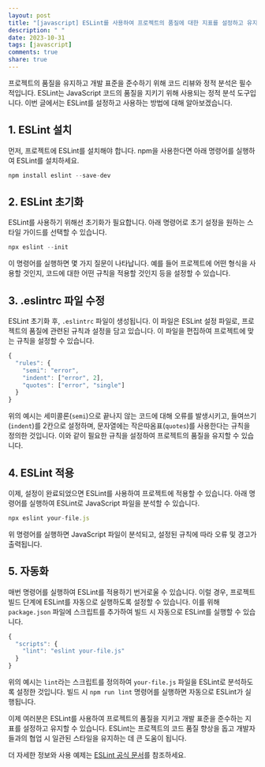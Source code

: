 ```yaml
---
layout: post
title: "[javascript] ESLint를 사용하여 프로젝트의 품질에 대한 지표를 설정하고 유지하는 방법"
description: " "
date: 2023-10-31
tags: [javascript]
comments: true
share: true
---
```


프로젝트의 품질을 유지하고 개발 표준을 준수하기 위해 코드 리뷰와 정적 분석은 필수적입니다. ESLint는 JavaScript 코드의 품질을 지키기 위해 사용되는 정적 분석 도구입니다. 이번 글에서는 ESLint를 설정하고 사용하는 방법에 대해 알아보겠습니다.

## 1. ESLint 설치 

먼저, 프로젝트에 ESLint를 설치해야 합니다. npm을 사용한다면 아래 명령어를 실행하여 ESLint를 설치하세요.

```javascript
npm install eslint --save-dev
```

## 2. ESLint 초기화 

ESLint를 사용하기 위해선 초기화가 필요합니다. 아래 명령어로 초기 설정을 원하는 스타일 가이드를 선택할 수 있습니다. 

```javascript
npx eslint --init
```

이 명령어를 실행하면 몇 가지 질문이 나타납니다. 예를 들어 프로젝트에 어떤 형식을 사용할 것인지, 코드에 대한 어떤 규칙을 적용할 것인지 등을 설정할 수 있습니다.

## 3. .eslintrc 파일 수정 

ESLint 초기화 후, `.eslintrc` 파일이 생성됩니다. 이 파일은 ESLint 설정 파일로, 프로젝트의 품질에 관련된 규칙과 설정을 담고 있습니다. 이 파일을 편집하여 프로젝트에 맞는 규칙을 설정할 수 있습니다.

```javascript
{
  "rules": {
    "semi": "error",
    "indent": ["error", 2],
    "quotes": ["error", "single"]
  }
}
```

위의 예시는 세미콜론(`semi`)으로 끝나지 않는 코드에 대해 오류를 발생시키고, 들여쓰기(`indent`)를 2칸으로 설정하며, 문자열에는 작은따옴표(`quotes`)를 사용한다는 규칙을 정의한 것입니다. 이와 같이 필요한 규칙을 설정하여 프로젝트의 품질을 유지할 수 있습니다.

## 4. ESLint 적용 

이제, 설정이 완료되었으면 ESLint를 사용하여 프로젝트에 적용할 수 있습니다. 아래 명령어를 실행하여 ESLint로 JavaScript 파일을 분석할 수 있습니다.

```javascript
npx eslint your-file.js
```

위 명령어를 실행하면 JavaScript 파일이 분석되고, 설정된 규칙에 따라 오류 및 경고가 출력됩니다.

## 5. 자동화 

매번 명령어를 실행하여 ESLint를 적용하기 번거로울 수 있습니다. 이럴 경우, 프로젝트 빌드 단계에 ESLint를 자동으로 실행하도록 설정할 수 있습니다. 이를 위해 `package.json` 파일에 스크립트를 추가하여 빌드 시 자동으로 ESLint를 실행할 수 있습니다.

```javascript
{
  "scripts": {
    "lint": "eslint your-file.js"
  }
}
```

위의 예시는 `lint`라는 스크립트를 정의하여 `your-file.js` 파일을 ESLint로 분석하도록 설정한 것입니다. 빌드 시 `npm run lint` 명령어를 실행하면 자동으로 ESLint가 실행됩니다.

이제 여러분은 ESLint를 사용하여 프로젝트의 품질을 지키고 개발 표준을 준수하는 지표를 설정하고 유지할 수 있습니다. ESLint는 프로젝트의 코드 품질 향상을 돕고 개발자들과의 협업 시 일관된 스타일을 유지하는 데 큰 도움이 됩니다.

더 자세한 정보와 사용 예제는 [ESLint 공식 문서](https://eslint.org/docs/user-guide/getting-started)를 참조하세요.
